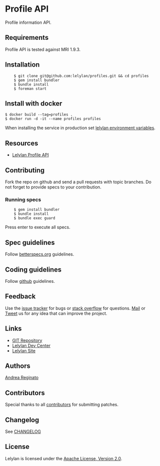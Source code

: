 # Profile API

Profile information API.


## Requirements

Profile API is tested against MRI 1.9.3.


## Installation

        $ git clone git@github.com:lelylan/profiles.git && cd profiles
        $ gem install bundler
        $ bundle install 
        $ foreman start

## Install with docker

    $ docker build --tag=profiles .
    $ docker run -d -it --name profiles profiles

When installing the service in production set [lelylan environment variables](https://github.com/lelylan/lelylan/blob/master/README.md#production).


## Resources

* [Lelylan Profile API](http://dev.lelylan.com/api#core-concepts-get-me)


## Contributing

Fork the repo on github and send a pull requests with topic branches. 
Do not forget to provide specs to your contribution.


### Running specs

        $ gem install bundler
        $ bundle install 
        $ bundle exec guard

Press enter to execute all specs.


## Spec guidelines

Follow [betterspecs.org](http://betterspecs.org) guidelines.


## Coding guidelines

Follow [github](https://github.com/styleguide/) guidelines.


## Feedback

Use the [issue tracker](http://github.com/lelylan/profiles/issues) for bugs or [stack overflow](http://stackoverflow.com/questions/tagged/lelylan) for questions.
[Mail](mailto:dev@lelylan.com) or [Tweet](http://twitter.com/lelylan) us for any idea that can improve the project.


## Links

* [GIT Repository](http://github.com/lelylan/profiles)
* [Lelylan Dev Center](http://dev.lelylan.com)
* [Lelylan Site](http://lelylan.com)


## Authors

[Andrea Reginato](https://www.linkedin.com/in/andreareginato)


## Contributors

Special thanks to all [contributors](https://github.com/lelylan/profiles/contributors)
for submitting patches.


## Changelog

See [CHANGELOG](https://github.com/lelylan/profiles/blob/master/CHANGELOG.md)


## License

Lelylan is licensed under the [Apache License, Version 2.0](http://www.apache.org/licenses/LICENSE-2.0).
